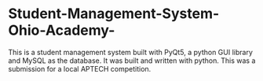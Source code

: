 # Student-Management-System-Ohio-Academy-
This is a student management system built with PyQt5, a python GUI library and MySQL as the database. 
It was built and written with python.
This was a submission for a local APTECH competition. 
